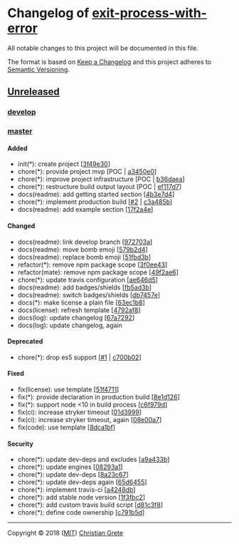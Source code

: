 # Changelog of [exit-process-with-error][repository-github-url]

All notable changes to this project will be documented in this file.

The format is based on [Keep a Changelog][keep-a-changelog-spec-url] and this project adheres to [Semantic Versioning][semantic-versioning-spec-url].

## [Unreleased]

### [develop]

### [master]
#### Added
- init(*): create project [[3f49e30]]
- chore(*): provide project mvp [POC | [a3450e0]]
- chore(*): improve project infrastructure [POC | [b36daea]]
- chore(*): restructure build output layout [POC | [ef117d7]]
- docs(readme): add getting started section [[4b3e7d4]]
- chore(*): implement production build [[#2] | [c3a485b]]
- docs(readme): add example section [[17f2a4e]]
#### Changed
- docs(readme): link develop branch [[972703a]]
- docs(readme): move bomb emoji [[579b2d4]]
- docs(readme): replace bomb emoji [[51fbd3b]]
- refactor(*): remove npm package scope [[3f0ee43]]
- refactor(mate): remove npm package scope [[49f2ae6]]
- chore(*): update travis configuration [[ae646d5]]
- docs(readme): add badges/shields [[fb5ad3b]]
- docs(readme): switch badges/shields [[db7457e]]
- docs(*): make license a plain file [[63ec1b8]]
- docs(license): refresh template [[4792af8]]
- docs(log): update changelog [[67a7292]]
- docs(log): update changelog, again
#### Deprecated
- chore(*): drop es5 support [[#1] | [c700b02]]
#### Fixed
- fix(license): use template [[51f4711]]
- fix(*): provide declaration in production build [[8e1d126]]
- fix(*): support node <10 in build process [[c6f979d]]
- fix(ci): increase stryker timeout [[01d3999]]
- fix(ci): increase stryker timeout, again [[08e00a7]]
- fix(code): use template [[8dca1bf]]
#### Security
- chore(*): update dev-deps and excludes [[a9a433b]]
- chore(*): update engines [[08293a1]]
- chore(*): update dev-deps [[8a23c67]]
- chore(*): update dev-deps again [[65d6455]]
- chore(*): implement travis-ci [[a4248db]]
- chore(*): add stable node version [[1f3fbc2]]
- chore(*): add custom travis build script [[d81c3f8]]
- chore(*): define code ownership [[c791b5d]]

[Unreleased]: https://github.com/ChristianGrete/exit-process-with-error/compare/3f49e305b5453ac6707f81ecde2103bf93e2d2f4...develop
[8dca1bf]: https://github.com/ChristianGrete/exit-process-with-error/commit/8dca1bfd57cd136333089efc67563dbfc00dd985
[c791b5d]: https://github.com/ChristianGrete/exit-process-with-error/commit/c791b5d2f73a7efdbdfee066b7f5fc53cc80f337
[67a7292]: https://github.com/ChristianGrete/exit-process-with-error/commit/67a7292886bee9b69cc2a41b5be8e5ef90f8e804
[17f2a4e]: https://github.com/ChristianGrete/exit-process-with-error/commit/17f2a4e644443bd69fe26d0faf4036fcdaccf0a8
[4792af8]: https://github.com/ChristianGrete/exit-process-with-error/commit/4792af8d99686c7d266af91c084f43968910d66c
[63ec1b8]: https://github.com/ChristianGrete/exit-process-with-error/commit/63ec1b8da331f30fad34e49fc77387897e9d69de
[db7457e]: https://github.com/ChristianGrete/exit-process-with-error/commit/db7457ed61e072473c43976a45c4dcbac63f54f3
[fb5ad3b]: https://github.com/ChristianGrete/exit-process-with-error/commit/fb5ad3b1ba7200338d614232ed7ce8f291eee4b9
[08e00a7]: https://github.com/ChristianGrete/exit-process-with-error/commit/08e00a78b19166c289705343dc64517f813cee23
[01d3999]: https://github.com/ChristianGrete/exit-process-with-error/commit/01d3999be448a676bf097cf9c5d2d5182cfddbdd
[ae646d5]: https://github.com/ChristianGrete/exit-process-with-error/commit/ae646d55ceec1a82cde4853a61f1054e3f3a6042
[c6f979d]: https://github.com/ChristianGrete/exit-process-with-error/commit/c6f979d022d81fd9ac0e8001fb38f33f5cf90171
[d81c3f8]: https://github.com/ChristianGrete/exit-process-with-error/commit/d81c3f8cb939fc9f1e8077642812f8efbe2b389e
[1f3fbc2]: https://github.com/ChristianGrete/exit-process-with-error/commit/1f3fbc2c58c5d4d671583e4aad0e35f252d745bc
[a4248db]: https://github.com/ChristianGrete/exit-process-with-error/commit/a4248dbd67771e541a2631679f94c4bc896a63e5
[8e1d126]: https://github.com/ChristianGrete/exit-process-with-error/commit/8e1d12609b36c4619f1cff14076fa24562284b33
[c3a485b]: https://github.com/ChristianGrete/exit-process-with-error/commit/c3a485ba40cf52ba987e69899531c2567ff365f9
[#2]: https://github.com/ChristianGrete/exit-process-with-error/issues/2
[65d6455]: https://github.com/ChristianGrete/exit-process-with-error/commit/65d6455df3357f86c14e6d871be3c0d82f1232f6
[49f2ae6]: https://github.com/ChristianGrete/exit-process-with-error/commit/49f2ae62a78dbbb4286ce0cb7a1cd7cf70d80bdf
[3f0ee43]: https://github.com/ChristianGrete/exit-process-with-error/commit/3f0ee437f130aa7b3a40e7954693a166fea67f6d
[51fbd3b]: https://github.com/ChristianGrete/exit-process-with-error/commit/51fbd3b621bb29093c16d25a1407bf01e51f7796
[8a23c67]: https://github.com/ChristianGrete/exit-process-with-error/commit/8a23c67777693109c99ff882fc81de9f738dd9b6
[08293a1]: https://github.com/ChristianGrete/exit-process-with-error/commit/08293a1f2d8dd8cdf5c2f4c81ed5fe3c0f2dd15a
[579b2d4]: https://github.com/ChristianGrete/exit-process-with-error/commit/579b2d4b083624f447241faf4efcf20fab417b07
[4b3e7d4]: https://github.com/ChristianGrete/exit-process-with-error/commit/4b3e7d49666ccbf9df8f58b58d61f24683e63938
[ef117d7]: https://github.com/ChristianGrete/exit-process-with-error/commit/ef117d76560dbe58f1786678e02a392315377c10
[a9a433b]: https://github.com/ChristianGrete/exit-process-with-error/commit/a9a433b963a926281a898e607c64513e3155a4b8
[b36daea]: https://github.com/ChristianGrete/exit-process-with-error/commit/b36daeaae7da6b68e414fc02239c3ec4c81a85ce
[c700b02]: https://github.com/ChristianGrete/exit-process-with-error/commit/c700b029741dcbdd46440ac5cbabf3ee3d0441b0
[#1]: https://github.com/ChristianGrete/exit-process-with-error/issues/1
[a3450e0]: https://github.com/ChristianGrete/exit-process-with-error/commit/a3450e04468fe2a3977e3baa77d177a55409761a
[51f4711]: https://github.com/ChristianGrete/exit-process-with-error/commit/51f4711e0f622b41158fc3c054ce93ec945fa806
[972703a]: https://github.com/ChristianGrete/exit-process-with-error/commit/972703aa8e219b87f38585cbf9631f0c43fd643c
[3f49e30]: https://github.com/ChristianGrete/exit-process-with-error/commit/3f49e305b5453ac6707f81ecde2103bf93e2d2f4
[develop]: https://github.com/ChristianGrete/exit-process-with-error/compare/master...develop
[master]: https://github.com/ChristianGrete/exit-process-with-error/compare/3f49e305b5453ac6707f81ecde2103bf93e2d2f4...master

---

Copyright © 2018 ([MIT][repository-license-url]) [Christian Grete][repository-owner-url]

[keep-a-changelog-spec-url]: https://keepachangelog.com/en/1.0.0/
[repository-github-url]: https://github.com/ChristianGrete/exit-process-with-error
[repository-license-url]: LICENSE
[repository-owner-url]: https://christiangrete.com
[semantic-versioning-spec-url]: https://semver.org/spec/v2.0.0.html